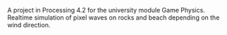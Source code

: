 A project in Processing 4.2 for the university module Game Physics.
Realtime simulation of pixel waves on rocks and beach depending on the wind direction.
